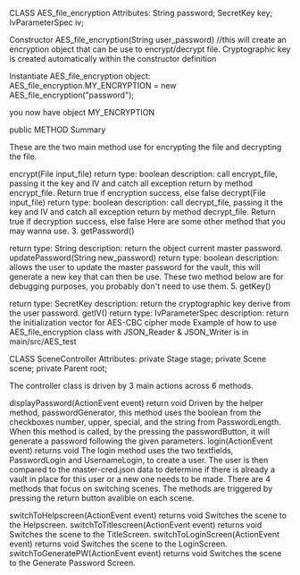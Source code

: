 CLASS AES_file_encryption Attributes: String password; SecretKey key; IvParameterSpec iv;

Constructor AES_file_encryption(String user_password) //this will create an encryption object that can be use to encrypt/decrypt file. Cryptographic key is created automatically within the constructor definition

Instantiate AES_file_encryption object: AES_file_encryption.MY_ENCRYPTION = new AES_file_encryption("password");

you now have object MY_ENCRYPTION

public METHOD Summary

These are the two main method use for encrypting the file and decrypting the file.

encrypt(File input_file)
return type: boolean
description: call encrypt_file, passing it the key and IV and catch all exception return by method encrypt_file. Return true if encryption success, else false
decrypt(File input_file)
return type: boolean
description: call decrypt_file, passing it the key and IV and catch all exception return by method decrypt_file. Return true if decryption success, else false
Here are some other method that you may wanna use. 3. getPassword()

return type: String
description: return the object current master password.
updatePassword(String new_password)
return type: boolean
description: allows the user to update the master password for the vault, this will generate a new key that can then be use.
These two method below are for debugging purposes, you probably don't need to use them. 5. getKey()

return type: SecretKey
description: return the cryptographic key derive from the user password.
getIV()
return type: IvParameterSpec
description: return the initialization vector for AES-CBC cipher mode
Example of how to use AES_file_encryption class with JSON_Reader & JSON_Writer is in main/src/AES_test

CLASS SceneController Attributes: private Stage stage; private Scene scene; private Parent root;

The controller class is driven by 3 main actions across 6 methods.

displayPassword(ActionEvent event)
return void
Driven by the helper method, passwordGenerator, this method uses the boolean from the checkboxes number, upper, special, and the string from PasswordLength. When this method is called, by the pressing the passwordButton, it will generate a password following the given parameters.
login(ActionEvent event)
returns void
The login method uses the two textfields, PasswordLogin and UsernameLogin, to create a user. The user is then compared to the master-cred.json data to determine if there is already a vault in place for this user or a new one needs to be made.
There are 4 methods that focus on switching scenes. The methods are triggered by pressing the return button avalible on each scene.

switchToHelpscreen(ActionEvent event)
returns void
Switches the scene to the Helpscreen.
switchToTitlescreen(ActionEvent event)
returns void
Switches the scene to the TitleScreen.
switchToLoginScreen(ActionEvent event)
returns void
Switches the scene to the LoginScreen.
switchToGeneratePW(ActionEvent event)
returns void
Switches the scene to the Generate Password Screen.
